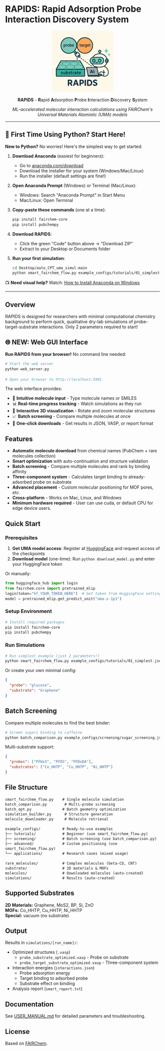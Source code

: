 # RAPIDS: Rapid Adsorption Probe Interaction Discovery System

<div align="center">
  <img src="icon.png" alt="RAPIDS Logo" width="200"/>
  
  **RAPIDS** - **R**apid **A**dsorption **P**robe **I**nteraction **D**iscovery **S**ystem
  
  *ML-accelerated molecular interaction calculations using FAIRChem's Universal Materials Atomistic (UMA) models*
</div>

---

## 🚀 First Time Using Python? Start Here!

**New to Python?** No worries! Here's the simplest way to get started:

1. **Download Anaconda** (easiest for beginners): 
   - Go to [anaconda.com/download](https://www.anaconda.com/download)
   - Download the installer for your system (Windows/Mac/Linux)
   - Run the installer (default settings are fine!)

2. **Open Anaconda Prompt** (Windows) or Terminal (Mac/Linux):
   - Windows: Search "Anaconda Prompt" in Start Menu
   - Mac/Linux: Open Terminal

3. **Copy-paste these commands** (one at a time):
   ```bash
   pip install fairchem-core
   pip install pubchempy
   ```

4. **Download RAPIDS**:
   - Click the green "Code" button above → "Download ZIP"
   - Extract to your Desktop or Documents folder

5. **Run your first simulation**:
   ```bash
   cd Desktop/auto_CPT_uma_simul-main
   python smart_fairchem_flow.py example_configs/tutorials/01_simplest.json
   ```

📺 **Need visual help?** Watch: [How to Install Anaconda on Windows](https://www.youtube.com/results?search_query=install+anaconda+windows+2024)

---

## Overview

RAPIDS is designed for researchers with minimal computational chemistry background to perform quick, qualitative dry-lab simulations of probe-target-substrate interactions. Only 2 parameters required to start!

## 🌐 NEW: Web GUI Interface

**Run RAPIDS from your browser!** No command line needed:

```bash
# Start the web server
python web_server.py

# Open your browser to http://localhost:5001
```

The web interface provides:
- 🎯 **Intuitive molecule input** - Type molecule names or SMILES
- 📊 **Real-time progress tracking** - Watch simulations as they run
- 🔬 **Interactive 3D visualization** - Rotate and zoom molecular structures
- 📈 **Batch screening** - Compare multiple molecules at once
- 💾 **One-click downloads** - Get results in JSON, VASP, or report format

## Features

- **Automatic molecule download** from chemical names (PubChem + rare molecules collection)
- **Smart optimization** with auto-continuation and structure validation
- **Batch screening** - Compare multiple molecules and rank by binding affinity
- **Three-component system** - Calculates target binding to already-adsorbed probe on substrate
- **Advanced placement** - Custom molecular positioning for MOF pores, etc.
- **Cross-platform** - Works on Mac, Linux, and Windows
- **Minimum hardware required** - User can use cuda, or default CPU for edge device users.

## Quick Start

### Prerequisites
1. **Get UMA model access**: Register at [HuggingFace](https://huggingface.co/facebook/UMA) and request access of the checkpoints
2. **Download model** (one-time): Run `python download_model.py` and enter your HuggingFace token

Or manually:
```python
from huggingface_hub import login
from fairchem.core import pretrained_mlip
login(token="hf_YOUR_TOKEN_HERE")  # Get token from HuggingFace settings
model = pretrained_mlip.get_predict_unit("uma-s-1p1")
```

### Setup Environment
```bash
# Install required packages
pip install fairchem-core
pip install pubchempy
```

### Run Simulations
```bash
# Run simplest example (just 2 parameters!)
python smart_fairchem_flow.py example_configs/tutorials/01_simplest.json
```

Or create your own minimal config:
```json
{
  "probe": "glucose",
  "substrate": "Graphene"
}
```

## Batch Screening

Compare multiple molecules to find the best binder:

```bash
# Screen sugars binding to caffeine
python batch_comparison.py example_configs/screening/sugar_screening.json
```

Multi-substrate support:
```json
{
  "probes": ["PFHxS", "PFOS", "PFDoDA"],
  "substrates": ["Co_HHTP", "Cu_HHTP", "Ni_HHTP"]
}
```

## File Structure

```
smart_fairchem_flow.py    # Single molecule simulation
batch_comparison.py        # Multi-probe screening  
batch_opt.py              # Batch geometry optimization
simulation_builder.py      # Structure generation
molecule_downloader.py     # Molecule retrieval

example_configs/          # Ready-to-use examples
├── tutorials/            # Beginner (use smart_fairchem_flow.py)
├── screening/            # Batch screening (use batch_comparison.py) 
├── advanced/             # Custom positioning (use smart_fairchem_flow.py)
└── applications/         # Research cases (mixed usage)

rare_molecules/           # Complex molecules (beta-CD, CNT)
substrate/                # 2D materials & MOFs
molecules/                # Downloaded molecules (auto-created)
simulations/              # Results (auto-created)
```

## Supported Substrates

**2D Materials:** Graphene, MoS2, BP, Si, ZnO  
**MOFs:** Co_HHTP, Cu_HHTP, Ni_HHTP  
**Special:** vacuum (no substrate)

## Output

Results in `simulations/[run_name]/`:
- Optimized structures (`.vasp`)
  - `probe_substrate_optimized.vasp` - Probe on substrate
  - `probe_target_substrate_optimized.vasp` - Three-component system
- Interaction energies (`interactions.json`)
  - Probe adsorption energy
  - Target binding to adsorbed probe
  - Substrate effect on binding
- Analysis report (`smart_report.txt`)

## Documentation

See [USER_MANUAL.md](USER_MANUAL.md) for detailed parameters and troubleshooting.

## License

Based on [FAIRChem](https://github.com/FAIR-Chem/fairchem).